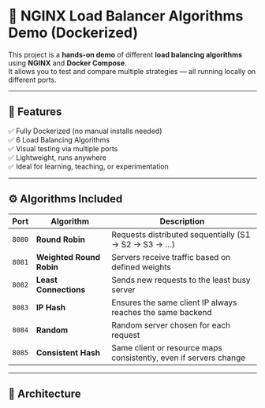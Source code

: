 # 🧠 NGINX Load Balancer Algorithms Demo (Dockerized)

This project is a **hands-on demo** of different **load balancing algorithms** using **NGINX** and **Docker Compose**.  
It allows you to test and compare multiple strategies — all running locally on different ports.

---

## 🚀 Features

✅ Fully Dockerized (no manual installs needed)  
✅ 6 Load Balancing Algorithms  
✅ Visual testing via multiple ports  
✅ Lightweight, runs anywhere  
✅ Ideal for learning, teaching, or experimentation  

---

## ⚙️ Algorithms Included

| Port | Algorithm | Description |
|------|------------|-------------|
| `8080` | **Round Robin** | Requests distributed sequentially (S1 → S2 → S3 → …) |
| `8081` | **Weighted Round Robin** | Servers receive traffic based on defined weights |
| `8082` | **Least Connections** | Sends new requests to the least busy server |
| `8083` | **IP Hash** | Ensures the same client IP always reaches the same backend |
| `8084` | **Random** | Random server chosen for each request |
| `8085` | **Consistent Hash** | Same client or resource maps consistently, even if servers change |

---

## 🧱 Architecture


